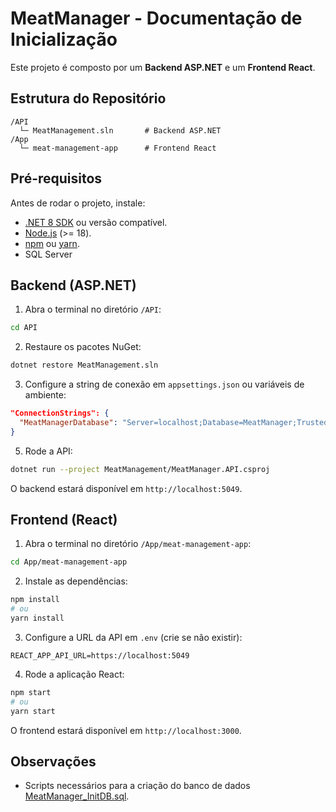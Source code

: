 # MeatManager - Documentação de Inicialização

Este projeto é composto por um **Backend ASP.NET** e um **Frontend React**.

## Estrutura do Repositório

```
/API
  └─ MeatManagement.sln       # Backend ASP.NET
/App
  └─ meat-management-app      # Frontend React
```

## Pré-requisitos

Antes de rodar o projeto, instale:

* [.NET 8 SDK](https://dotnet.microsoft.com/en-us/download/dotnet/8.0) ou versão compatível.
* [Node.js](https://nodejs.org/) (>= 18).
* [npm](https://www.npmjs.com/) ou [yarn](https://yarnpkg.com/).
* SQL Server

## Backend (ASP.NET)

1. Abra o terminal no diretório `/API`:

```bash
cd API
```

2. Restaure os pacotes NuGet:

```bash
dotnet restore MeatManagement.sln
```

3. Configure a string de conexão em `appsettings.json` ou variáveis de ambiente:

```json
"ConnectionStrings": {
  "MeatManagerDatabase": "Server=localhost;Database=MeatManager;Trusted_Connection=True;"
}
```

5. Rode a API:

```bash
dotnet run --project MeatManagement/MeatManager.API.csproj
```

O backend estará disponível em `http://localhost:5049`.

## Frontend (React)

1. Abra o terminal no diretório `/App/meat-management-app`:

```bash
cd App/meat-management-app
```

2. Instale as dependências:

```bash
npm install
# ou
yarn install
```

3. Configure a URL da API em `.env` (crie se não existir):

```env
REACT_APP_API_URL=https://localhost:5049
```

4. Rode a aplicação React:

```bash
npm start
# ou
yarn start
```

O frontend estará disponível em `http://localhost:3000`.

## Observações

* Scripts necessários para a criação do banco de dados [MeatManager_InitDB.sql](./API/MeatManagement.Data/Init/MeatManager_InitDB.sql).
